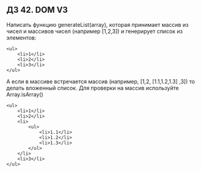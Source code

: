 ## ДЗ 42. DOM V3
Написать функцию generateList(array), которая принимает массив из чисел и массивов чисел (например [1,2,3]) и генерирует список из элементов:
```
<ul>
	<li>1</li>
	<li>2</li>
	<li>3</li>
</ul>
```
А если в массиве встречается массив (например, [1,2, [1.1,1.2,1.3] ,3]) то делать вложенный список. Для проверки на массив используйте Array.isArray()
```
<ul>
	<li>1</li>
	<li>2</li>
	<li>
		<ul>
			<li>1.1</li>
			<li>1.2</li>
			<li>1.3</li>
		</ul>
	</li>
	<li>3</li>
</ul>
```